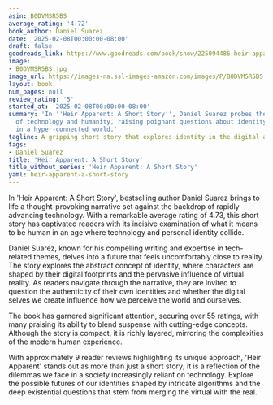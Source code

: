 ```yaml
---
asin: B0DVMSR5BS
average_rating: '4.72'
book_author: Daniel Suarez
date: '2025-02-08T00:00:00-08:00'
draft: false
goodreads_link: https://www.goodreads.com/book/show/225094486-heir-apparent
image:
- B0DVMSR5BS.jpg
image_url: https://images-na.ssl-images-amazon.com/images/P/B0DVMSR5BS.01._SCLZZZZZZZ.jpg
layout: book
num_pages: null
review_rating: '5'
started_at: '2025-02-08T00:00:00-08:00'
summary: 'In ''Heir Apparent: A Short Story'', Daniel Suarez probes the intersections
  of technology and humanity, raising poignant questions about identity and reality
  in a hyper-connected world.'
tagline: A gripping short story that explores identity in the digital age.
tags:
- Daniel Suarez
title: 'Heir Apparent: A Short Story'
title_without_series: 'Heir Apparent: A Short Story'
yaml: heir-apparent-a-short-story
---
```


In 'Heir Apparent: A Short Story', bestselling author Daniel Suarez brings to life a thought-provoking narrative set against the backdrop of rapidly advancing technology. With a remarkable average rating of 4.73, this short story has captivated readers with its incisive examination of what it means to be human in an age where technology and personal identity collide.

Daniel Suarez, known for his compelling writing and expertise in tech-related themes, delves into a future that feels uncomfortably close to reality. The story explores the abstract concept of identity, where characters are shaped by their digital footprints and the pervasive influence of virtual reality. As readers navigate through the narrative, they are invited to question the authenticity of their own identities and whether the digital selves we create influence how we perceive the world and ourselves.

The book has garnered significant attention, securing over 55 ratings, with many praising its ability to blend suspense with cutting-edge concepts. Although the story is compact, it is richly layered, mirroring the complexities of the modern human experience.

With approximately 9 reader reviews highlighting its unique approach, 'Heir Apparent' stands out as more than just a short story; it is a reflection of the dilemmas we face in a society increasingly reliant on technology. Explore the possible futures of our identities shaped by intricate algorithms and the deep existential questions that stem from merging the virtual with the real.